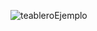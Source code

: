 ![teableroEjemplo](https://github.com/user-attachments/assets/0bccd084-dbeb-467e-86a1-21808443266f)
